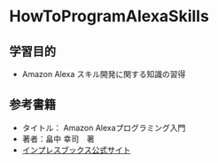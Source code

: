 # HowToProgramAlexaSkills

## 学習目的

- Amazon Alexa スキル開発に関する知識の習得

## 参考書籍

- タイトル： Amazon Alexaプログラミング入門
- 著者：畠中 幸司　著
- [インプレスブックス公式サイト](https://book.impress.co.jp/books/1117101134)
